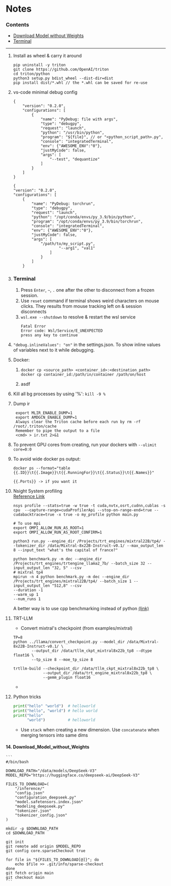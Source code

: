 # Notes

### Contents
 - [Download Model without Weights](#14-Download_Model_without_Weights)
 - [Terminal](#terminal)

------------------------

1. Install as wheel & carry it around 
    ```
    pip uninstall -y triton
    git clone https://github.com/OpenAI/triton
    cd triton/python
    python3 setup.py bdist_wheel --dist-dir=dist
    pip install dist/*.whl // the *.whl can be saved for re-use
    ```
2. vs-code minimal debug config
    ```
    {
        "version": "0.2.0",
        "configurations": [
            {
                "name": "PyDebug: file with args",
                "type": "debugpy",
                "request": "launch",
                "python": "/usr/bin/python",
                "program": "${file}", // or "<python_script_path>.py",
                "console": "integratedTerminal",
                "env": {"AWESOME_ENV":"0"},
                "justMyCode": false,
                "args": [
                    "--test", "dequantize"
                ]
            }
        ]
    } 
    ```

    ```
    {
    "version": "0.2.0",
    "configurations": [
        {
            "name": "PyDebug: torchrun",
            "type": "debugpy",
            "request": "launch",
            "python": "/opt/conda/envs/py_3.9/bin/python",
            "program": "/opt/conda/envs/py_3.9/bin/torchrun",
            "console": "integratedTerminal",
            "env": {"AWESOME_ENV":"0"},
            "justMyCode": false,
            "args": [
                "/path/to/my_script.py",
                        "--arg1", "val1"
                    ]
                }
            ]
        } 
    ```
3. ### Terminal  
    1. Press `Enter`, `~`, `.` one after the other to disconnect from a frozen session.
    2. Use `reset` command if terminal shows weird characters on mouse clicks. They results from mouse tracking left on & session disconnects
    3. `wsl.exe --shutdown` to resolve & restart the wsl service
       ```
       Fatal Error
       Error code: Wsl/Service/E_UNEXPECTED
       press any key to continue
       ```

4. `"debug.inlineValues": "on"` in the settings.json. To show inline values of variables next to it while debugging.
5. Docker:
   1.   ```
        docker cp <source_path> <container_id>:<destination_path>
        docker cp container_id:/path/in/container /path/on/host
   2. asdf
6. Kill all bg processes by using '%': `kill -9 %`
7. Dump ir
   ```
    export MLIR_ENABLE_DUMP=1
    export AMDGCN_ENABLE_DUMP=1
    Always clear the Triton cache before each run by rm -rf /root/.triton/cache
    Remember to pipe the output to a file
    <cmd> > ir.txt 2>&1
    ```
8. To prevent GPU cores from creating, run your dockers with `--ulimit core=0:0`
9. To avoid wide docker ps output:
   ```
   docker ps --format="table {{.ID}}\t{{.Image}}\t{{.RunningFor}}\t{{.Status}}\t{{.Names}}"

   {{.Ports}} -> if you want it
   ```
10. Nsight System profiling <br>
    [Reference Link](https://dev-discuss.pytorch.org/t/using-nsight-systems-to-profile-gpu-workload/59)
    ```
    nsys profile --stats=true -w true -t cuda,nvtx,osrt,cudnn,cublas -s cpu  --capture-range=cudaProfilerApi --stop-on-range-end=true --cudabacktrace=true -x true -o my_profile python main.py
    ```
    ```
    # To use mpi
    export OMPI_ALLOW_RUN_AS_ROOT=1
    export OMPI_ALLOW_RUN_AS_ROOT_CONFIRM=1
    ```
    ```
    python3 run.py --engine_dir /Projects/trt_engines/mixtral22B/tp4/ --tokenizer_dir /data/Mixtral-8x22B-Instruct-v0.1/ --max_output_len 8 --input_text "what's the capital of france?"

    python benchmark.py -m dec --engine_dir /Projects/trt_engines/trtengine_llama2_7b/ --batch_size 32 --input_output_len "32, 5" --csv
    # mixtral tp4
    mpirun -n 4 python benchmark.py -m dec --engine_dir /Projects/trt_engines/mixtral22B/tp4/ --batch_size 1 --input_output_len "512,8" --csv
    --duration -1
    --warm_up 1
    --num_runs 1
    
    ```
    A better way is to use cpp benchmarking instead of python [(link)](https://github.com/NVIDIA/TensorRT-LLM/blob/main/benchmarks/cpp/README.md)
11. TRT-LLM
    - Convert mixtral's checkpoint (from examples/mixtral)
    ```
    TP=8
    python ../llama/convert_checkpoint.py --model_dir /data/Mixtral-8x22B-Instruct-v0.1/ \
            --output_dir /data/tllm_ckpt_mixtral8x22b_tp8 --dtype float16 \
            --tp_size 8 --moe_tp_size 8

    trtllm-build --checkpoint_dir /data/tllm_ckpt_mixtral8x22b_tp8 \
                 --output_dir /data/trt_engine_mixtral8x22b_tp8 \
                 --gemm_plugin float16
    
    ```
    - 

13. Python tricks
    ```python
    print("hello" "world")  # helloworld
    print("hello", "world") # hello world
    print("hello"
          "world")          # helloworld
    ```
    - Use `stack` when creating a new dimension. Use `concatenate` when merging tensors into same dims

#### 14. Download_Model_without_Weights
    ```
    #/bin/bash
    
    DOWNLOAD_PATH="/data/models/DeepSeek-V3"
    MODEL_REPO="https://huggingface.co/deepseek-ai/DeepSeek-V3"
    
    FILES_TO_DOWNLOAD=(
        "/inference/"
        "config.json"
        "configuration_deepseek.py"
        "model.safetensors.index.json"
        "modeling_deepseek.py"
        "tokenizer.json"
        "tokenizer_config.json"
    )
    
    mkdir -p $DOWNLOAD_PATH
    cd $DOWNLOAD_PATH
    
    git init
    git remote add origin $MODEL_REPO
    git config core.sparseCheckout true
    
    for file in "${FILES_TO_DOWNLOAD[@]}"; do
        echo $file >> .git/info/sparse-checkout
    done
    git fetch origin main
    git checkout main
    ```

